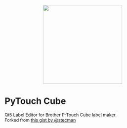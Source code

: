 <div align="center">
<img src="https://github.com/piksel/pytouch-cube/raw/master/logo.png" width="256" />
</div>


# PyTouch Cube
Qt5 Label Editor for Brother P-Touch Cube label maker.  
Forked from [this gist by @stecman](https://gist.github.com/stecman/ee1fd9a8b1b6f0fdd170ee87ba2ddafd)





